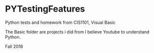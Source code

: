 # PYTestingFeatures
Python tests and homework from CIS1101, Visual Basic

The Basic folder are projects i did from I believe Youtube to understand Python.

Fall 2018
